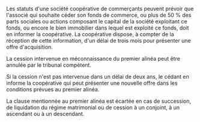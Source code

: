 Les statuts d'une société coopérative de commerçants peuvent prévoir que l'associé qui souhaite céder son fonds de commerce, ou plus de 50 % des parts sociales ou actions composant le capital de la société exploitant ce fonds, ou encore le bien immobilier dans lequel est exploité ce fonds, doit en informer la coopérative. La coopérative dispose, à compter de la réception de cette information, d'un délai de trois mois pour présenter une offre d'acquisition.

La cession intervenue en méconnaissance du premier alinéa peut être annulée par le tribunal compétent.

Si la cession n'est pas intervenue dans un délai de deux ans, le cédant en informe la coopérative qui peut présenter une nouvelle offre dans les conditions prévues au premier alinéa.

La clause mentionnée au premier alinéa est écartée en cas de succession, de liquidation du régime matrimonial ou de cession à un conjoint, à un ascendant ou à un descendant.
